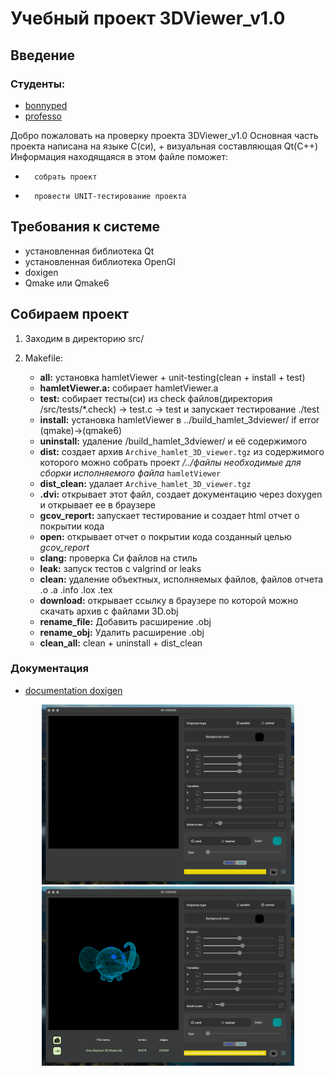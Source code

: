 #  Учебный проект  3DViewer_v1.0


## Введение

### Студенты: 

* [bonnyped](https://edu.21-school.ru/profile/bonnyped@student.21-school.ru)
* [professo](https://edu.21-school.ru/profile/professo@student.21-school.ru)

Добро пожаловать на проверку проекта 3DViewer_v1.0
Основная часть проекта написана на языке С(си), + визуальная составляющая Qt(C++) 
Информация находящаяся в этом файле поможет:

* 	 	собрать проект 
* 		провести UNIT-тестирование проекта


## Требования к системе
* установленная библиотека Qt
* установленная библиотека OpenGl
* doxigen
* Qmake или Qmake6

## Собираем проект
1. Заходим в директорию src/
	
2. Makefile: 
	* **all:** установка hamletViewer + unit-testing(clean + install + test)
	* **hamletViewer.a:** собирает hamletViewer.a
	* **test:**  собирает тесты(си) из check файлов(директория /src/tests/*.check) -> test.c -> test и запускает тестирование ./test
	* **install:**  установка hamletViewer в ../build_hamlet_3dviewer/ if error (qmake)->(qmake6)
	* **uninstall:** удаление /build_hamlet_3dviewer/ и её содержимого
	* **dist:** создает архив `Archive_hamlet_3D_viewer.tgz` из содержимого которого можно собрать проект */../файлы необходимые для сборки исполняемого файла* `hamletViewer`
	* **dist_clean:** удалает `Archive_hamlet_3D_viewer.tgz`
	* **.dvi:** открывает этот файл, создает  документацию через doxygen и открывает ее в браузере
	* **gcov_report:** запускает тестирование и создает html отчет о покрытии кода
	* **open:** открывает отчет о покрытии кода созданный целью *gcov_report*
	* **clang:** проверка Си файлов на стиль 
	* **leak:**	запуск тестов с valgrind or leaks
	* **clean:** удаление объектных, исполняемых файлов, файлов отчета .o .a .info .lox .tex
	* **download:** открывает ссылку в браузере по которой можно скачать архив с файлами 3D.obj
	* **rename_file:** Добавить расширение .obj
	* **rename_obj:** Удалить расширение .obj
	* **clean_all:** clean + uninstall + dist_clean


### Документация
* [documentation doxigen](doxygen/html/three__d__viewer_8h.html)



<center>
		<img src="images/begin.png" width=80%/>
</center>


<center>
		<img src="images/grey.png" width=80%/>
</center>